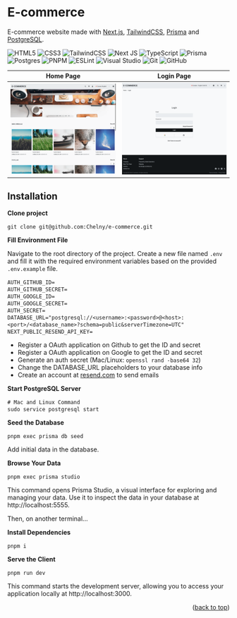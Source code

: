 # E-commerce <a name="readme-top"></a>

E-commerce website made with <a href="https://nextjs.org/" target="_blank">Next.js</a>, <a href="https://tailwindcss.com/" target="_blank">TailwindCSS</a>, <a href="https://www.prisma.io/" target="_blank">Prisma</a> and <a href="https://www.postgresql.org/" target="_blank">PostgreSQL</a>.

![HTML5](https://img.shields.io/badge/html5-%23E34F26.svg?style=for-the-badge&logo=html5&logoColor=white)
![CSS3](https://img.shields.io/badge/css3-%231572B6.svg?style=for-the-badge&logo=css3&logoColor=white)
![TailwindCSS](https://img.shields.io/badge/tailwindcss-%2338B2AC.svg?style=for-the-badge&logo=tailwind-css&logoColor=white)
![Next JS](https://img.shields.io/badge/Next-black?style=for-the-badge&logo=next.js&logoColor=white)
![TypeScript](https://img.shields.io/badge/typescript-%23007ACC.svg?style=for-the-badge&logo=typescript&logoColor=white)
![Prisma](https://img.shields.io/badge/Prisma-3982CE?style=for-the-badge&logo=Prisma&logoColor=white)
![Postgres](https://img.shields.io/badge/postgres-%23316192.svg?style=for-the-badge&logo=postgresql&logoColor=white)
![PNPM](https://img.shields.io/badge/pnpm-%234a4a4a.svg?style=for-the-badge&logo=pnpm&logoColor=f69220)
![ESLint](https://img.shields.io/badge/ESLint-4B3263?style=for-the-badge&logo=eslint&logoColor=white)
![Visual Studio](https://img.shields.io/badge/Visual%20Studio-5C2D91.svg?style=for-the-badge&logo=visual-studio&logoColor=white)
![Git](https://img.shields.io/badge/git-%23F05033.svg?style=for-the-badge&logo=git&logoColor=white)
![GitHub](https://img.shields.io/badge/github-%23121011.svg?style=for-the-badge&logo=github&logoColor=white)

| Home Page                                                     | Login Page                                                     |
| ------------------------------------------------------------- | -------------------------------------------------------------- |
| <img src="public/assets/images/github/home-page-desktop.png"> | <img src="public/assets/images/github/login-page-desktop.png"> |

## Installation

**Clone project**

```
git clone git@github.com:Chelny/e-commerce.git
```

**Fill Environment File**

Navigate to the root directory of the project. Create a new file named `.env` and fill it with the required environment variables based on the provided `.env.example` file.

```
AUTH_GITHUB_ID=
AUTH_GITHUB_SECRET=
AUTH_GOOGLE_ID=
AUTH_GOOGLE_SECRET=
AUTH_SECRET=
DATABASE_URL="postgresql://<username>:<password>@<host>:<port>/<database_name>?schema=public&serverTimezone=UTC"
NEXT_PUBLIC_RESEND_API_KEY=
```

- Register a OAuth application on Github to get the ID and secret
- Register a OAuth application on Google to get the ID and secret
- Generate an auth secret (Mac/Linux: `openssl rand -base64 32`)
- Change the DATABASE_URL placeholders to your database info
- Create an account at [resend.com](https://resend.com/) to send emails

**Start PostgreSQL Server**

```
# Mac and Linux Command
sudo service postgresql start
```

**Seed the Database**

```
pnpm exec prisma db seed
```

Add initial data in the database.

**Browse Your Data**

```
pnpm exec prisma studio
```

This command opens Prisma Studio, a visual interface for exploring and managing your data. Use it to inspect the data in your database at http://localhost:5555.

Then, on another terminal...

**Install Dependencies**

```
pnpm i
```

**Serve the Client**

```
pnpm run dev
```

This command starts the development server, allowing you to access your application locally at http://localhost:3000.

<p align="end">(<a href="#readme-top">back to top</a>)</p>
